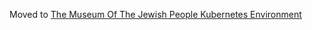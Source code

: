 Moved to [The Museum Of The Jewish People Kubernetes Environment](https://github.com/Beit-Hatfutsot/mojp-k8s/blob/master/README.md#the-museum-of-the-jewish-people-kubernetes-environment)
